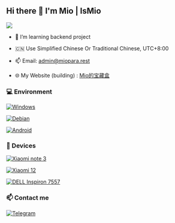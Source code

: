 <!-- 
**Sevtinge/Sevtinge** is a ✨ _special_ ✨ repository because its `README.md` (this file) appears on your GitHub profile. 
  
Here are some ideas to get you started: 
  
- 🔭 I’m currently working on ... 
- 🌱 I’m currently learning ... 
- 👯 I’m looking to collaborate on ... 
- 🤔 I’m looking for help with ... 
- 💬 Ask me about ... 
- 📫 How to reach me: ... 
- 😄 Pronouns: ... 
- ⚡ Fun fact: ... 
--> 

## Hi there 👋 I'm Mio | IsMio

<a href="#">
<img align="center" src="https://stats.deeptrain.net/user/IsMio/" />
</a>

<!--<a href="#">
<img align="center" src="https://github-readme-stats.vercel.app/api?username=IsMio&include_all_commits=true&show_icons=true&theme=buefy&count_private=true&hide_border=true" />
</a>-->

- 🌱 I’m learning backend project

- 🇨🇳 Use Simplified Chinese Or Traditional Chinese, UTC+8:00

- 📫 Email: admin@miopara.rest

- 🌐 My Website (building) : [Mio的宝藏盒](https://blog.miopara.rest/)



### 💻 Environment 

[![Windows](https://img.shields.io/badge/Windows-00BBFF?style=flat-square&logo=Windows&logoColor=FFFFFF&labelColor=00BBFF)](https://www.microsoft.com/windows10) 

[![Debian](https://img.shields.io/badge/Debian-FF69B4?style=flat-square&logo=debian&logoColor=FFFFFF&labelColor=FF69B4)](https://www.debian.org/) 

[![Android](https://img.shields.io/badge/Android-00C000?style=flat-square&logo=android&logoColor=FFFFFF&labelColor=00C000)](https://www.android.com/android-13/) 


  
### 📱 Devices 

[![Xiaomi note 3](https://img.shields.io/badge/Xiaomi%20note%203-FF6900?style=flat-square&logo=xiaomi&logoColor=FFFFFF&labelColor=FF6900)](https://mobile.mi.com/sg/minote3/)

[![Xiaomi 12](https://img.shields.io/badge/Xiaomi%2012-FF6900?style=flat-square&logo=xiaomi&logoColor=FFFFFF&labelColor=FF6900)](https://mobile.mi.com/sg/mi-12/)

[![DELL Inspiron 7557](https://img.shields.io/badge/14s--fr0008au-0076CE?style=flat-square&logo=hp&logoColor=FFFFFF&labelColor=0076CE)](https://www.hp.com/cn-zh/home.html)



  
### 📫 Contact me 

 [![Telegram](https://img.shields.io/badge/%40Mio-0088CC?style=flat-square&logo=telegram&logoColor=FFFFFF&labelColor=0088CC)](https://t.me/Akiyama_mio_hi) 

 
